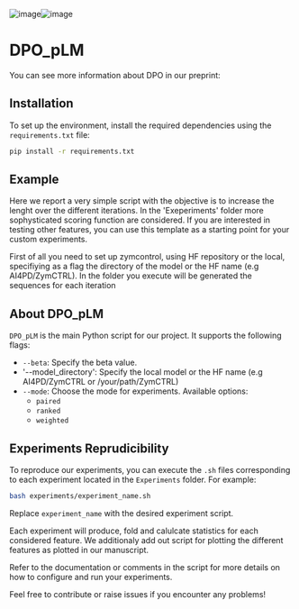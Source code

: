 ![image](https://github.com/user-attachments/assets/b3b0390b-d768-4b3f-97d1-5ad4c24a436d)![image](https://github.com/user-attachments/assets/31a95260-fd0b-4bf5-ac29-55dddc28491b)


# DPO_pLM
You can see more information about DPO in our preprint: 
## Installation

To set up the environment, install the required dependencies using the `requirements.txt` file:

```bash
pip install -r requirements.txt
```
## Example 
Here we report a very simple script with the objective is to increase the lenght over the different iterations. In the 'Exeperiments' folder more sophysticated scoring function are considered. 
If you are interested in testing other features, you can use this template as a starting point for your custom experiments.

First of all you need to set up zymcontrol, using HF repository or the local, specifiying as a flag the directory of the model or the HF name (e.g AI4PD/ZymCTRL). 
In the folder you execute will be generated the sequences for each iteration

## About DPO_pLM

`DPO_pLM` is the main Python script for our project. It supports the following flags:

- `--beta`: Specify the beta value.
- '--model_directory': Specify the local model or the HF name (e.g AI4PD/ZymCTRL or /your/path/ZymCTRL)
- `--mode`: Choose the mode for experiments. Available options:
  - `paired`
  - `ranked`
  - `weighted`

## Experiments Reprudicibility

To reproduce our experiments, you can execute the `.sh` files corresponding to each experiment located in the `Experiments` folder. For example:

```bash
bash experiments/experiment_name.sh
```

Replace `experiment_name` with the desired experiment script.

Each experiment will produce, fold and calulcate statistics for each considered feature. We additionaly add out script for plotting the different features as plotted in our manuscript.


Refer to the documentation or comments in the script for more details on how to configure and run your experiments.

Feel free to contribute or raise issues if you encounter any problems!
